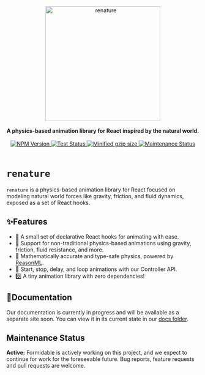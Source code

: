 <div align="center">
  <img width="300" alt="renature" src="https://raw.githubusercontent.com/FormidableLabs/renature/master/docs/src/static/pngs/badge_renature@2x.png" />

  <br />
  <br />

  <strong>
    A physics-based animation library for React inspired by the natural world.
  </strong>

  <br />
  <br />
  <a href="https://npmjs.com/package/renature">
    <img alt="NPM Version" src="https://img.shields.io/npm/v/renature.svg" />
  </a>
  <a href="https://travis-ci.com/FormidableLabs/renature">
    <img alt="Test Status" src="https://api.travis-ci.com/FormidableLabs/renature.svg?branch=master" />
  </a>
  <a href="https://bundlephobia.com/result?p=renature">
    <img alt="Minified gzip size" src="https://img.shields.io/bundlephobia/minzip/renature.svg?label=gzip%20size" />
  </a>
  <a href="https://github.com/FormidableLabs/renature#maintenance-status">
    <img alt="Maintenance Status" src="https://img.shields.io/badge/maintenance-active-green.svg" />
  </a>

  <br />
  <br />
</div>

# `renature`

`renature` is a physics-based animation library for React focused on modeling natural world forces like gravity, friction, and fluid dynamics, exposed as a set of React hooks.

## ✨Features

- 🎣 A small set of declarative React hooks for animating with ease.
- 🌌 Support for non-traditional physics-based animations using gravity, friction, fluid resistance, and more.
- 🧮 Mathematically accurate and type-safe physics, powered by [ReasonML](https://reasonml.github.io/).
- 🔁 Start, stop, delay, and loop animations with our Controller API.
- 0️⃣ A tiny animation library with zero dependencies!

## 📃Documentation

Our documentation is currently in progress and will be available as a separate site soon. You can view it in its current state in our [docs folder](/docs/content/getting-started.md).

## Maintenance Status

**Active:** Formidable is actively working on this project, and we expect to continue for work for the foreseeable future. Bug reports, feature requests and pull requests are welcome.
